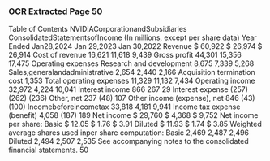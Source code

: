 ### OCR Extracted Page 50

Table of Contents
NVIDlACorporationandSubsidiaries
ConsolidatedStatementsofIncome
(In millions, except per share data)
Year Ended
Jan28,2024
Jan 29,2023
Jan 30,2022
Revenue
$
60,922
$
26,974
$
26,914
Cost of revenue
16,621
11,618
9,439
Gross profit
44,301
15,356
17,475
Operating expenses
Research and development
8,675
7,339
5,268
Sales,generalandadministrative
2,654
2,440
2,166
Acquisition termination cost
1,353
Total operating expenses
11,329
11,132
7,434
Operating income
32,972
4,224
10,041
Interest income
866
267
29
Interest expense
(257)
(262)
(236)
Other, net
237
(48)
107
Other income (expense), net
846
(43)
(100)
Incomebeforeincometax
33,818
4,181
9,941
Income tax expense (benefit)
4,058
(187)
189
Net income
$
29,760
$
4,368
$
9,752
Net income per share:
Basic
$
12.05
$
1.76
$
3.91
Diluted
$
11.93
$
1.74
$
3.85
Weighted average shares used inper share computation:
Basic
2,469
2,487
2,496
Diluted
2,494
2,507
2,535
See accompanying notes to the consolidated financial statements.
50